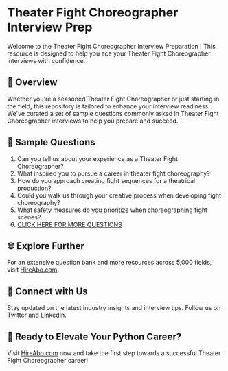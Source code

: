 # Theater Fight Choreographer Interview Prep

Welcome to the Theater Fight Choreographer Interview Preparation ! This resource is designed to help you ace your Theater Fight Choreographer interviews with confidence.

## 🚀 Overview

Whether you're a seasoned Theater Fight Choreographer or just starting in the field, this repository is tailored to enhance your interview readiness. We've curated a set of sample questions commonly asked in Theater Fight Choreographer interviews to help you prepare and succeed.

## 📝 Sample Questions

1. Can you tell us about your experience as a Theater Fight Choreographer?
2. What inspired you to pursue a career in theater fight choreography?
3. How do you approach creating fight sequences for a theatrical production?
4. Could you walk us through your creative process when developing fight choreography?
5. What safety measures do you prioritize when choreographing fight scenes?
6. [CLICK HERE FOR MORE QUESTIONS](https://hireabo.com/job/16_3_33/Theater%20Fight%20Choreographer)

## 🌐 Explore Further

For an extensive question bank and more resources across 5,000 fields, visit [HireAbo.com](https://www.hireabo.com).

## 📱 Connect with Us

Stay updated on the latest industry insights and interview tips. Follow us on [Twitter](https://twitter.com/hireabo) and [LinkedIn](https://www.linkedin.com/in/hire-abo-3609972a8/).

## 🚀 Ready to Elevate Your Python Career?

Visit [HireAbo.com](https://www.hireabo.com) now and take the first step towards a successful Theater Fight Choreographer career!